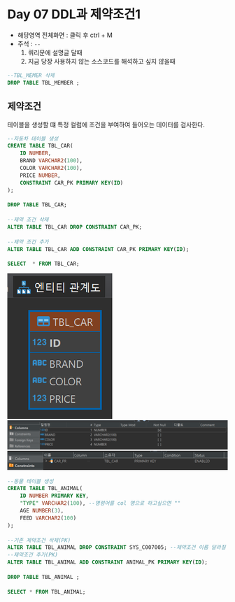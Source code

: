 # Day 07 DDL과 제약조건1

- 해당영역 전체화면 : 클릭 후 ctrl + M
- 주석 : `--`
    1. 쿼리문에 설명글 달때
    2. 지금 당장 사용하지 않는 소스코드를 해석하고 싶지 않을때

```sql
--TBL_MEMER 삭제
DROP TABLE TBL_MEMBER ;
```

## 제약조건
테이블을 생성할 떄 특정 컬럼에 조건을 부여하여 들어오는 데이터를 검사한다.

```sql
--자동차 테이블 생성
CREATE TABLE TBL_CAR(
	ID NUMBER,
	BRAND VARCHAR2(100),
	COLOR VARCHAR2(100),
	PRICE NUMBER,
	CONSTRAINT CAR_PK PRIMARY KEY(ID)
);

DROP TABLE TBL_CAR;

--제약 조건 삭제
ALTER TABLE TBL_CAR DROP CONSTRAINT CAR_PK;

--제약 조건 추가
ALTER TABLE TBL_CAR ADD CONSTRAINT CAR_PK PRIMARY KEY(ID);

SELECT  * FROM TBL_CAR;

```
![alt text](image.png)
![alt text](image-1.png)
![alt text](image-2.png)

```sql
--동물 테이블 생성 
CREATE TABLE TBL_ANIMAL(
	ID NUMBER PRIMARY KEY,
	"TYPE" VARCHAR2(100), --명령어를 col 명으로 하고싶으면 ""
	AGE NUMBER(3),
	FEED VARCHAR2(100)
);

--기존 제약조건 삭제(PK)
ALTER TABLE TBL_ANIMAL DROP CONSTRAINT SYS_C007005; --제약조건 이름 달라질 수 있으니 매번 확인해 주기.
--제약조건 추가(PK)
ALTER TABLE TBL_ANIMAL ADD CONSTRAINT ANIMAL_PK PRIMARY KEY(ID);

DROP TABLE TBL_ANIMAL ;

SELECT * FROM TBL_ANIMAL;
```